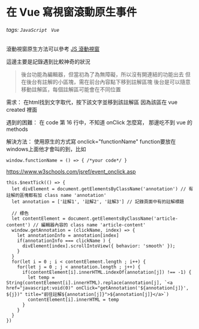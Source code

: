 # 在 Vue 寫視窗滾動原生事件 

###### tags: `JavaScript ` `Vue`

滾動視窗原生方法可以參考 [JS 滾動視窗](/notes/js/origin-js-scroll) 

這邊主要是記錄遇到比較神奇的狀況

> 後台功能為編輯器，但當初為了為無障礙，所以沒有開連結的功能出去
> 但在後台有註解的小區塊，需在前台內容點下移到註解區塊 
> 後台是可以隨意移動註解區，每個註解區可能會在不同位置

需求：
在html找到文字取代，按下該文字並移到該註解區
因為該區在 vue created 裡面

遇到的困難：
在 code 第 16 行中，不知道 onClick 怎麼寫，
那邊吃不到 vue 的 methods

解決方法：
使用原生的方式寫  onclick="functionName"
function要放在windows上面他才會叫的到，比如 
```javascript=
window.functionName = () => { /*your code*/ }
```  
https://www.w3schools.com/jsref/event_onclick.asp

```javascript=
this.$nextTick(() => {
  let divElement = document.getElementsByClassName('annotation') // 有註解的區塊都有加 class name 'annotation'
  let annotation = ['註解1', '註解2', '註解3'] // 記錄頁面中有的註解標題

  // 標色
  let contentElement = document.getElementsByClassName('article-content') // 編輯器內容的 class name 'article-content'
  window.getAnnotation = (clickName, index) => {
    let annotationInfo = annotation[index]
    if(annotationInfo === clickName ) {
      divElement[index].scrollIntoView({ behavior: 'smooth' });
    }
  }
  for(let i = 0 ; i < contentElement.length ; i++) {
    for(let j = 0 ; j < annotation.length ; j++) {
      if(contentElement[i].innerHTML.indexOf(annotation[j]) !== -1) {
        let temp = String(contentElement[i].innerHTML).replace(annotation[j], `<a href="javascript:void(0)" onClick="getAnnotation('${annotation[j]}', ${j})" title="前往註解${annotation[j]}">${annotation[j]}</a>`)
        contentElement[i].innerHTML = temp
      }
    }
  }
})
```
